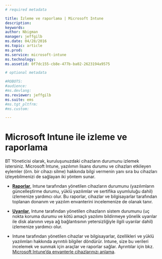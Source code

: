 ```yaml
---
# required metadata

title: İzleme ve raporlama | Microsoft Intune
description:
keywords:
author: Nbigman
manager: jeffgilb
ms.date: 04/28/2016
ms.topic: article
ms.prod:
ms.service: microsoft-intune
ms.technology:
ms.assetid: 0f7dc155-cb8e-477b-ba02-2623194a9575

# optional metadata

#ROBOTS:
#audience:
#ms.devlang:
ms.reviewer: jeffgilb
ms.suite: ems
#ms.tgt_pltfrm:
#ms.custom:

---
```


# Microsoft Intune ile izleme ve raporlama
BT Yöneticisi olarak, kuruluşunuzdaki cihazların durumunu izlemek istersiniz. Microsoft Intune, yazılımın lisans durumu ve cihazları etkileyen eylemler (örn. bir cihazı silme) hakkında bilgi vermenin yanı sıra bu cihazları izleyebilmenizi de sağlayan iki yöntem sunar.

-   **[Raporlar](understand-microsoft-intune-operations-by-using-reports.md)**, Intune tarafından yönetilen cihazların durumunu (yazılımların güncelleştirme durumu, yüklü yazılımlar ve sertifika uyumluluğu dahil) izlemenize yardımcı olur. 
     Bu raporlar, cihazlar ve bilgisayarlar tarafından toplanan donanım ve yazılım envanterini incelemenize de olanak tanır.

-   **[Uyarılar](get-notified-by-microsoft-intune-alerts.md)**, Intune tarafından yönetilen cihazların sistem durumunu (uç nokta koruma durumu ve kötü amaçlı yazılımı bildirmeye yönelik uyarılar ile disk alanının veya ağ bağlantısının yetersizliğiyle ilgili uyarılar dahil) izlemenize yardımcı olur.

-   Intune tarafından yönetilen cihazlar ve bilgisayarlar, özellikleri ve yüklü yazılımları hakkında ayrıntılı bilgiler döndürür.  Intune, size bu verileri incelemek ve sunmak için araçlar ve raporlar sağlar. Ayrıntılar için bkz. [Microsoft Intune’da envanterle cihazlarınızı anlama](understand-your-devices-with-inventory-in-microsoft-intune.md).



<!--HONumber=May16_HO2-->


